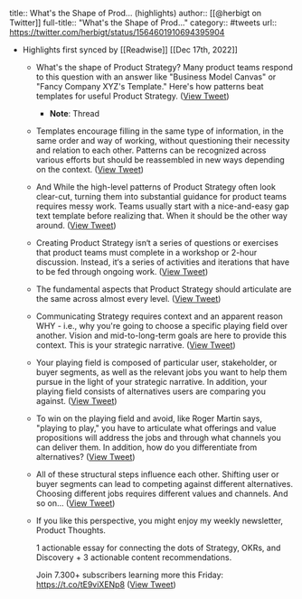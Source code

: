 title:: What's the Shape of Prod... (highlights)
author:: [[@herbigt on Twitter]]
full-title:: "What's the Shape of Prod..."
category:: #tweets
url:: https://twitter.com/herbigt/status/1564601910694395904

- Highlights first synced by [[Readwise]] [[Dec 17th, 2022]]
	- What's the shape of Product Strategy? Many product teams respond to this question with an answer like "Business Model Canvas" or "Fancy Company XYZ's Template." Here's how patterns beat templates for useful Product Strategy. ([View Tweet](https://twitter.com/herbigt/status/1564601910694395904))
		- **Note**: Thread
	- Templates encourage filling in the same type of information, in the same order and way of working, without questioning their necessity and relation to each other. Patterns can be recognized across various efforts but should be reassembled in new ways depending on the context. ([View Tweet](https://twitter.com/herbigt/status/1564601912149909506))
	- And While the high-level patterns of Product Strategy often look clear-cut, turning them into substantial guidance for product teams requires messy work. Teams usually start with a nice-and-easy gap text template before realizing that. When it should be the other way around. ([View Tweet](https://twitter.com/herbigt/status/1564601913747832832))
	- Creating Product Strategy isn‘t a series of questions or exercises that product teams must complete in a workshop or 2-hour discussion. Instead, it‘s a series of activities and iterations that have to be fed through ongoing work. ([View Tweet](https://twitter.com/herbigt/status/1564601915324993536))
	- The fundamental aspects that Product Strategy should articulate are the same across almost every level. ([View Tweet](https://twitter.com/herbigt/status/1564601916843237376))
	- Communicating Strategy requires context and an apparent reason WHY - i.e., why you're going to choose a specific playing field over another. Vision and mid-to-long-term goals are here to provide this context. This is your strategic narrative. ([View Tweet](https://twitter.com/herbigt/status/1564601918240047105))
	- Your playing field is composed of particular user, stakeholder, or buyer segments, as well as the relevant jobs you want to help them pursue in the light of your strategic narrative. In addition, your playing field consists of alternatives users are comparing you against. ([View Tweet](https://twitter.com/herbigt/status/1564601919943094273))
	- To win on the playing field and avoid, like Roger Martin says, "playing to play," you have to articulate what offerings and value propositions will address the jobs and through what channels you can deliver them. In addition, how do you differentiate from alternatives? ([View Tweet](https://twitter.com/herbigt/status/1564601921591283712))
	- All of these structural steps influence each other. Shifting user or buyer segments can lead to competing against different alternatives. Choosing different jobs requires different values and channels. And so on… ([View Tweet](https://twitter.com/herbigt/status/1564601923046719488))
	- If you like this perspective, you might enjoy my weekly newsletter, Product Thoughts.
	  
	  1 actionable essay for connecting the dots of Strategy, OKRs, and Discovery + 3 actionable content recommendations.
	  
	  Join 7.300+ subscribers learning more this Friday:
	  https://t.co/tE9viXENp8 ([View Tweet](https://twitter.com/herbigt/status/1564601924648931330))